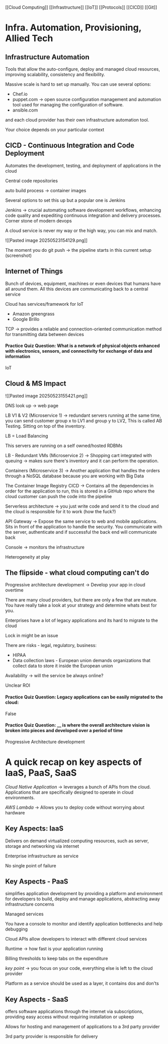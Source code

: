 [[Cloud Computing]] [[Infrastructure]] [[IoT]] [[Protocols]] [[CICD]] [[Git]]
# Infra. Automation, Provisioning, Allied Tech

## Infrastructure Automation
Tools that allow the auto-configure, deploy and managed cloud resources, improving scalability, consistency and flexibility. 

Massive scale is hard to set up manually. You can use several options:
 - Chef.io
 - puppet.com -> open source configuration management and automation tool used for managing the configuration of software. 
 - ansible.com

and each cloud provider has their own infrastructure automation tool. 

Your choice depends on your particular context 

## CICD - Continuous Integration and Code Deployment 

Automates the development, testing, and deployment of applications in the cloud

Central code repositories

auto build process -> container images

Several options to set this up but a popular one is Jenkins

Jenkins -> crucial automating software development workflows, enhancing code quality and expediting continuous integration and delivery processes. Corner stone of modern devops

A cloud service is never my way or the high way, you can mix and match. 


![[Pasted image 20250523154129.png]]

The moment you do git push -> the pipeline starts in this current setup (screenshot)

## Internet of Things

Bunch of devices, equipment, machines or even devices that humans have all around them. All this devices are communicating back to a central service

Cloud has services/framework for IoT
- Amazon greengrass 
- Google Brillo

TCP -> provides a reliable and connection-oriented communication method for transmitting data between devices 

#### Practice Quiz Question: What is a network of physical objects enhanced with electronics, sensors, and connectivity for exchange of data and information

IoT

## Cloud & MS Impact

![[Pasted image 20250523155421.png]]

DNS look up -> web page

LB V1 & V2 (Microservice 1) -> redundant servers running at the same time, you can send customer group x to LV1 and group y to LV2, This is called AB Testing. Sitting on top of the inventory.

LB = Load Balancing

This servers are running on a self owned/hosted RDBMs 

LB - Redundant VMs (Microservice 2) -> Shopping cart integrated with queuing -> makes sure there's inventory and it can perform the operation. 

Containers (Microservice 3) -> Another application that handles the orders through a NoSQL database because you are working with Big Data

The Container Image Registry CICD -> Contains all the dependencies in order for the application to run, this is stored in a GitHub repo where the cloud customer can push the code into the pipeline


Serverless architecture -> you just write code and send it to the cloud and the cloud is responsible for it to work (how the fuck?)

API Gateway -> Expose the same service to web and mobile applications. Sits in front of the application to handle the security. You communicate with the server, authenticate and if successful the back end will communicate back

Console -> monitors the infrastructure

Heterogeneity at play

## The flipside - what cloud computing can't do

Progressive architecture development -> Develop your app in cloud overtime

There are many cloud providers, but there are only a few that are mature. You have really take a look at your strategy and determine whats best for you.

Enterprises have a lot of legacy applications and its hard to migrate to the cloud

Lock in might be an issue 

There are risks - legal, regulatory, business:
- HIPAA
- Data collection laws - European union demands organizations that collect data to store it inside the European union

Availability -> will the service be always online?

Unclear ROI

#### Practice Quiz Question: Legacy applications can be easily migrated to the cloud:
False

#### Practice Quiz Question: __ is where the overall architecture vision is broken into pieces and developed over a period of time 
Progressive Architecture development


# A quick recap on key aspects of IaaS, PaaS, SaaS

*Cloud Native Application* -> leverages a bunch of APIs from the cloud. Applications that are specifically designed to operate in cloud environments. 

*AWS Lambda* -> Allows you to deploy code without worrying about hardware

## Key Aspects: IaaS

Delivers on demand virtualized computing resources, such as server, storage and networking via internet

Enterprise infrastructure as service 

No single point of failure 

## Key Aspects - PaaS
simplifies application development by providing a platform and environment for developers to build, deploy and manage applications, abstracting away infrastructure concerns

Managed services

You have a console to monitor and identify application bottlenecks and help debugging 

Cloud APIs allow developers to interact with different cloud services

Runtime -> how fast is your application running 

Billing thresholds to keep tabs on the expenditure

*key point* -> you focus on your code, everything else is left to the cloud provider

Platform as a service should be used as a layer, it contains dos and don'ts

## Key Aspects - SaaS
offers software applications through the internet via subscriptions, providing easy access without requiring installation or upkeep

Allows for hosting and management of applications to a 3rd party provider

3rd party provider is responsible for delivery













